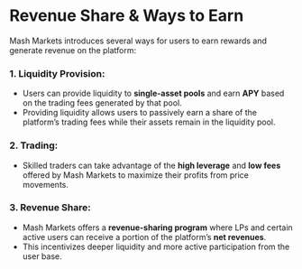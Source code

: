 # Revenue Share & Ways to Earn

Mash Markets introduces several ways for users to earn rewards and generate revenue on the platform:

### 1. **Liquidity Provision**:
- Users can provide liquidity to **single-asset pools** and earn **APY** based on the trading fees generated by that pool.
- Providing liquidity allows users to passively earn a share of the platform’s trading fees while their assets remain in the liquidity pool.

### 2. **Trading**:
- Skilled traders can take advantage of the **high leverage** and **low fees** offered by Mash Markets to maximize their profits from price movements.

### 3. **Revenue Share**:
- Mash Markets offers a **revenue-sharing program** where LPs and certain active users can receive a portion of the platform’s **net revenues**.
- This incentivizes deeper liquidity and more active participation from the user base.